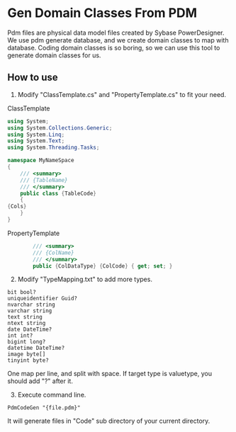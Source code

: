 # Gen Domain Classes From PDM

Pdm files are physical data model files created by Sybase PowerDesigner. We use pdm generate database, and we create domain classes to map with database. Coding domain classes is so boring, so we can use this tool to generate domain classes for us.

## How to use

1. Modify "ClassTemplate.cs" and "PropertyTemplate.cs" to fit your need.

ClassTemplate
```csharp
using System;
using System.Collections.Generic;
using System.Linq;
using System.Text;
using System.Threading.Tasks;

namespace MyNameSpace
{
    /// <summary>
    /// {TableName}
    /// </summary>
    public class {TableCode}
    {
{Cols}
    }
}
```
PropertyTemplate
```csharp
        /// <summary>
        /// {ColName}
        /// </summary>
        public {ColDataType} {ColCode} { get; set; }
```

2. Modify "TypeMapping.txt" to add more types.

```
bit bool?
uniqueidentifier Guid?
nvarchar string
varchar string
text string
ntext string
date DateTime?
int int?
bigint long?
datetime DateTime?
image byte[]
tinyint byte?
```
One map per line, and split with space. If target type is valuetype, you should add "?" after it.

3. Execute command line.

```
PdmCodeGen "{file.pdm}"
```

It will generate files in "Code" sub directory of your current directory.